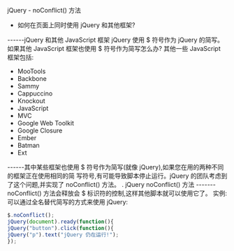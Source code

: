 jQuery - noConflict() 方法
* 如何在页面上同时使用 jQuery 和其他框架?

------jQuery 和其他 JavaScript 框架
jQuery 使用 $ 符号作为 jQuery 的简写。如果其他 JavaScript 框架也使用 $ 符号作为简写怎么办?
其他一些 JavaScript 框架包括:
* MooTools
* Backbone
* Sammy
* Cappuccino
* Knockout
* JavaScript
* MVC
* Google Web Toolkit
* Google Closure
* Ember
* Batman
* Ext

------其中某些框架也使用 $ 符号作为简写(就像 jQuery),如果您在用的两种不同的框架正在使用相同的简
写符号,有可能导致脚本停止运行。jQuery 的团队考虑到了这个问题,并实现了 noConflict() 方法。
. jQuery noConflict() 方法
-------noConflict() 方法会释放会 $ 标识符的控制,这样其他脚本就可以使用它了。
实例:可以通过全名替代简写的方式来使用 jQuery:
```javascript
$.noConflict();
jQuery(document).ready(function(){
jQuery("button").click(function(){
jQuery("p").text("jQuery 仍在运行!");
});
```